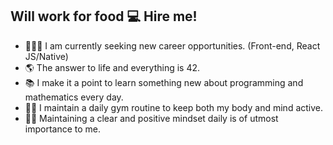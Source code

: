 ## Will work for food 💻 Hire me!

- 🧑🏻‍💻 I am currently seeking new career opportunities. (Front-end, React JS/Native)
- 🌎 The answer to life and everything is 42.
- 📚 I make it a point to learn something new about programming and mathematics every day.
- 💪🏻 I maintain a daily gym routine to keep both my body and mind active.
- 🧘🏻 Maintaining a clear and positive mindset daily is of utmost importance to me.


<!--
**sciencemath/sciencemath** is a ✨ _special_ ✨ repository because its `README.md` (this file) appears on your GitHub profile.

Here are some ideas to get you started:

- 🔭 I’m currently working on ...
- 🌱 I’m currently learning ...
- 👯 I’m looking to collaborate on ...
- 🤔 I’m looking for help with ...
- 💬 Ask me about ...
- 📫 How to reach me: ...
- 😄 Pronouns: ...
- ⚡ Fun fact: ...
-->
